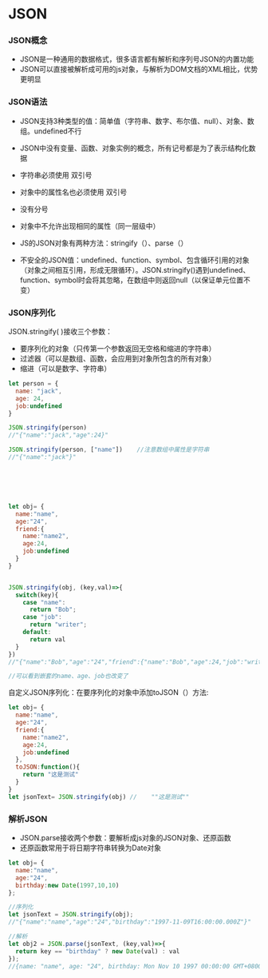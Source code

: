 # JSON

### JSON概念
- JSON是一种通用的数据格式，很多语言都有解析和序列号JSON的内置功能
- JSON可以直接被解析成可用的js对象，与解析为DOM文档的XML相比，优势更明显

### JSON语法
- JSON支持3种类型的值：简单值（字符串、数字、布尔值、null）、对象、数组。undefined不行
- JSON中没有变量、函数、对象实例的概念，所有记号都是为了表示结构化数据
- 字符串必须使用 双引号
- 对象中的属性名也必须使用 双引号
- 没有分号
- 对象中不允许出现相同的属性（同一层级中）

- JS的JSON对象有两种方法：stringify（）、parse（）

- 不安全的JSON值：undefined、function、symbol、包含循环引用的对象（对象之间相互引用，形成无限循环）。JSON.stringify()遇到undefined、function、symbol时会将其忽略，在数组中则返回null（以保证单元位置不变）

### JSON序列化
JSON.stringify( )接收三个参数：
  - 要序列化的对象（只传第一个参数返回无空格和缩进的字符串）
  - 过滤器（可以是数组、函数，会应用到对象所包含的所有对象）
  - 缩进（可以是数字、字符串）

```javascript
let person = {
  name: "jack",
  age: 24,
  job:undefined
}

JSON.stringify(person)
//"{"name":"jack","age":24}"

JSON.stringify(person, ["name"])	//注意数组中属性是字符串
//"{"name":"jack"}"






let obj= {
  name:"name",
  age:"24",
  friend:{
    name:"name2",
    age:24,
    job:undefined
  }
}


JSON.stringify(obj, (key,val)=>{
  switch(key){
    case "name":
      return "Bob";
    case "job":
      return "writer";
    default:
      return val
  }
})
//"{"name":"Bob","age":"24","friend":{"name":"Bob","age":24,"job":"writer"}}"

//可以看到嵌套的name、age、job也改变了
```

自定义JSON序列化：在要序列化的对象中添加toJSON（）方法:
```javascript
let obj= {
  name:"name",
  age:"24",
  friend:{
    name:"name2",
    age:24,
    job:undefined
  },
  toJSON:function(){
    return "这是测试"
  }
}
let jsonText= JSON.stringify(obj) //	""这是测试""
```

### 解析JSON
- JSON.parse接收两个参数：要解析成js对象的JSON对象、还原函数
- 还原函数常用于将日期字符串转换为Date对象
```javascript
let obj= {
  name:"name",
  age:"24",
  birthday:new Date(1997,10,10)
};

//序列化
let jsonText = JSON.stringify(obj);
//"{"name":"name","age":"24","birthday":"1997-11-09T16:00:00.000Z"}"

//解析
let obj2 = JSON.parse(jsonText, (key,val)=>{
  return key == "birthday" ? new Date(val) : val
});
//{name: "name", age: "24", birthday: Mon Nov 10 1997 00:00:00 GMT+0800 (中国标准时间)}
```